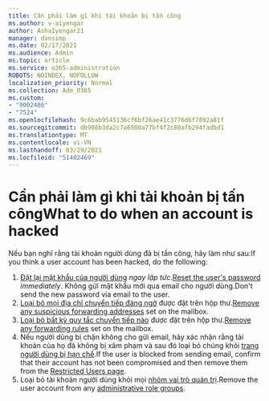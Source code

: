 ```yaml
---
title: Cần phải làm gì khi tài khoản bị tấn công
ms.author: v-aiyengar
author: AshaIyengar21
manager: dansimp
ms.date: 02/17/2021
ms.audience: Admin
ms.topic: article
ms.service: o365-administration
ROBOTS: NOINDEX, NOFOLLOW
localization_priority: Normal
ms.collection: Adm_O365
ms.custom:
- "9002486"
- "7524"
ms.openlocfilehash: 9c6bab9545136cf6bf26ae41c3776d6f7892a81f
ms.sourcegitcommit: db908b3da2c7a6508a77bf4f2c80afb294fadbd1
ms.translationtype: MT
ms.contentlocale: vi-VN
ms.lasthandoff: 03/29/2021
ms.locfileid: "51402469"
---
```

# <a name="what-to-do-when-an-account-is-hacked"></a><span data-ttu-id="8382e-102">Cần phải làm gì khi tài khoản bị tấn công</span><span class="sxs-lookup"><span data-stu-id="8382e-102">What to do when an account is hacked</span></span>

<span data-ttu-id="8382e-103">Nếu bạn nghĩ rằng tài khoản người dùng đã bị tấn công, hãy làm như sau:</span><span class="sxs-lookup"><span data-stu-id="8382e-103">If you think a user account has been hacked, do the following:</span></span>

1. <span data-ttu-id="8382e-104">[Đặt lại mật khẩu của người dùng](https://go.microsoft.com/fwlink/?linkid=2103704) *ngay lập tức*.</span><span class="sxs-lookup"><span data-stu-id="8382e-104">[Reset the user's password](https://go.microsoft.com/fwlink/?linkid=2103704) *immediately*.</span></span> <span data-ttu-id="8382e-105">Không gửi mật khẩu mới qua email cho người dùng.</span><span class="sxs-lookup"><span data-stu-id="8382e-105">Don't send the new password via email to the user.</span></span>
1. <span data-ttu-id="8382e-106">[Loại bỏ mọi địa chỉ chuyển tiếp đáng ngờ](https://go.microsoft.com/fwlink/?linkid=2103705) được đặt trên hộp thư.</span><span class="sxs-lookup"><span data-stu-id="8382e-106">[Remove any suspicious forwarding addresses](https://go.microsoft.com/fwlink/?linkid=2103705) set on the mailbox.</span></span>
1. <span data-ttu-id="8382e-107">[Loại bỏ bất kỳ quy tắc chuyển tiếp nào](https://go.microsoft.com/fwlink/?linkid=2103706) được đặt trên hộp thư.</span><span class="sxs-lookup"><span data-stu-id="8382e-107">[Remove any forwarding rules](https://go.microsoft.com/fwlink/?linkid=2103706) set on the mailbox.</span></span>
1. <span data-ttu-id="8382e-108">Nếu người dùng bị chặn không cho gửi email, hãy xác nhận rằng tài khoản của họ đã không bị xâm phạm và sau đó loại bỏ chúng khỏi [trang người dùng bị hạn chế](https://go.microsoft.com/fwlink/?linkid=2103706).</span><span class="sxs-lookup"><span data-stu-id="8382e-108">If the user is blocked from sending email, confirm that their account has not been compromised and then remove them from the [Restricted Users page](https://go.microsoft.com/fwlink/?linkid=2103706).</span></span>
1. <span data-ttu-id="8382e-109">Loại bỏ tài khoản người dùng khỏi mọi [nhóm vai trò quản trị](https://go.microsoft.com/fwlink/?linkid=2092294).</span><span class="sxs-lookup"><span data-stu-id="8382e-109">Remove the user account from any [administrative role groups](https://go.microsoft.com/fwlink/?linkid=2092294).</span></span>